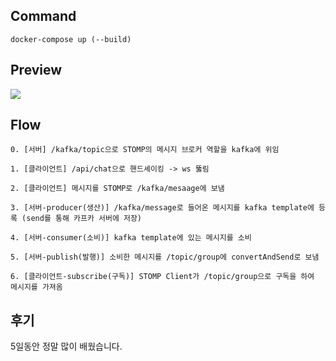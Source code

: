 ## Command

```shell
docker-compose up (--build)
```

## Preview

<img src = "https://github.com/rlatkd/live-chat/blob/main/assets/preview.gif">

## Flow

```
0. [서버] /kafka/topic으로 STOMP의 메시지 브로커 역할을 kafka에 위임

1. [클라이언트] /api/chat으로 핸드셰이킹 -> ws 뚫림

2. [클라이언트] 메시지를 STOMP로 /kafka/mesaage에 보냄

3. [서버-producer(생산)] /kafka/message로 들어온 메시지를 kafka template에 등록 (send를 통해 카프카 서버에 저장)

4. [서버-consumer(소비)] kafka template에 있는 메시지를 소비

5. [서버-publish(발행)] 소비한 메시지를 /topic/group에 convertAndSend로 보냄

6. [클라이언트-subscribe(구독)] STOMP Client가 /topic/group으로 구독을 하여 메시지를 가져옴
```


## 후기

5일동안 정말 많이 배웠습니다.
